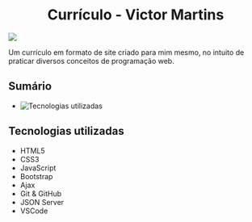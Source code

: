 <h1 align="center"> Currículo - Victor Martins </h1>
<img src="https://img.shields.io/github/stars/VictorM-Coder/CV-victor-martins">

Um currículo em formato de site criado para mim mesmo, no intuito de praticar diversos conceitos de programação web.

## Sumário

* ![Tecnologias utilizadas](##Tecnologias-utilizadas)

## Tecnologias utilizadas
* HTML5
* CSS3
* JavaScript
* Bootstrap
* Ajax
* Git & GitHub
* JSON Server
* VSCode